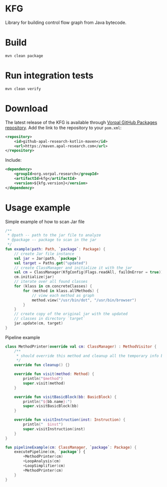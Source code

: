 # KFG

Library for building control flow graph from Java bytecode.

# Build

```
mvn clean package
```

# Run integration tests

```
mvn clean verify
```

# Download

The latest release of the KFG is available through [Vorpal GitHub Packages repository](https://github.com/orgs/vorpal-research/packages).
Add the link to the repository to your `pom.xml`:
```xml
<repository>
    <id>github-apal-research-kotlin-maven</id>
    <url>https://maven.apal-research.com</url>
</repository>
```

Include:
```xml
<dependency>
	<groupId>org.vorpal.research</groupId>
	<artifactId>kfg</artifactId>
	<version>${kfg.version}</version>
</dependency>
``` 

# Usage example

Simple example of how to scan Jar file
```kotlin
/**
 * @path -- path to the jar file to analyze
 * @package -- package to scan in the jar
 */
fun example(path: Path, `package`: Package) {
    // create Jar file instance
    val jar = Jar(path, `package`)
    val target = Paths.get("updated")
    // create ClassManager and initialize it with the jar
    val cm = ClassManager(KfgConfig(Flags.readAll, failOnError = true))
    cm.initialize(jar)
    // iterate over all found classes
    for (klass in cm.concreteClasses) {
        for (method in klass.allMethods) {
            // view each method as graph
            method.view("/usr/bin/dot", "/usr/bin/browser")
        }
    }
    // create copy of the original jar with the updated 
    // classes in directory `target`
    jar.update(cm, target)
}
```

Pipeline example
```kotlin
class MethodPrinter(override val cm: ClassManager) : MethodVisitor {
    /**
     * should override this method and cleanup all the temporary info between visitor invocations
     */
    override fun cleanup() {}

    override fun visit(method: Method) {
        println("$method")
        super.visit(method)
    }

    override fun visitBasicBlock(bb: BasicBlock) {
        println("${bb.name}:")
        super.visitBasicBlock(bb)
    }

    override fun visitInstruction(inst: Instruction) {
        println("  $inst")
        super.visitInstruction(inst)
    }
}

fun pipelineExample(cm: ClassManager, `package`: Package) {
    executePipeline(cm, `package`) {
        +MethodPrinter(cm)
        +LoopAnalysis(cm)
        +LoopSimplifier(cm)
        +MethodPrinter(cm)
    }
}
```
